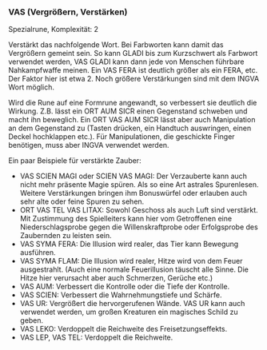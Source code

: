 ### VAS (Vergrößern, Verstärken)

Spezialrune, Komplexität: 2

Verstärkt das nachfolgende Wort. Bei Farbworten kann damit das Vergrößern gemeint sein. So kann GLADI bis zum
Kurzschwert als Farbwort verwendet werden, VAS GLADI kann dann jede von Menschen führbare Nahkampfwaffe meinen. Ein
VAS FERA ist deutlich größer als ein FERA, etc. Der Faktor hier ist etwa 2. Noch größere Verstärkungen sind mit dem
INGVA Wort möglich.

Wird die Rune auf eine Formrune angewandt, so verbessert sie deutlich die Wirkung. Z.B. lässt ein ORT AUM SICR einen
Gegenstand schweben und macht ihn beweglich. Ein ORT VAS AUM SICR lässt aber auch Manipulation an dem Gegenstand zu
(Tasten drücken, ein Handtuch auswringen, einen Deckel hochklappen etc.). Für Manipulationen, die geschickte Finger
benötigen, muss aber INGVA verwendet werden.

Ein paar Beispiele für verstärkte Zauber:

* VAS SCIEN MAGI oder SCIEN VAS MAGI: Der Verzauberte kann auch nicht mehr präsente Magie spüren. Als so eine Art
astrales Spurenlesen. Weitere Verstärkungen bringen ihm Bonuswürfel oder erlauben auch sehr alte oder feine Spuren
zu sehen.
* ORT VAS TEL VAS LITAX: Sowohl Geschoss als auch Luft sind verstärkt. Mit Zustimmung des Spielleiters kann hier vom
Getroffenen eine Niederschlagsprobe gegen die Willenskraftprobe oder Erfolgsprobe des Zaubernden zu leisten sein.
* VAS SYMA FERA: Die Illusion wird realer, das Tier kann Bewegung ausführen.
* VAS SYMA FLAM: Die Illusion wird realer, Hitze wird von dem Feuer ausgestrahlt. (Auch eine normale Feuerillusion
täuscht alle Sinne. Die Hitze hier verursacht aber auch Schmerzen, Gerüche etc.)
* VAS AUM: Verbessert die Kontrolle oder die Tiefe der Kontrolle.
* VAS SCIEN: Verbessert die Wahrnehmungstiefe und Schärfe.
* VAS UR: Vergrößert die hervorgerufenen Wände. VAS UR kann auch verwendet werden, um großen Kreaturen ein magisches
Schild zu geben.
* VAS LEKO: Verdoppelt die Reichweite des Freisetzungseffekts.
* VAS LEP, VAS TEL: Verdoppelt die Reichweite.
